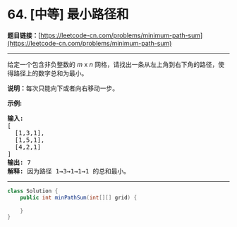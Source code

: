 # 64. [中等] 最小路径和

**题目链接：**[https://leetcode-cn.com/problems/minimum-path-sum](https://leetcode-cn.com/problems/minimum-path-sum)

---

<div class="content__1Y2H">
 <div class="notranslate">
  <p>给定一个包含非负整数的 <em>m</em>&nbsp;x&nbsp;<em>n</em>&nbsp;网格，请找出一条从左上角到右下角的路径，使得路径上的数字总和为最小。</p> 
  <p><strong>说明：</strong>每次只能向下或者向右移动一步。</p> 
  <p><strong>示例:</strong></p> 
  <pre class="language-text"><strong>输入:</strong>
[
&nbsp; [1,3,1],
  [1,5,1],
  [4,2,1]
]
<strong>输出:</strong> 7
<strong>解释:</strong> 因为路径 1→3→1→1→1 的总和最小。
</pre> 
 </div>
</div>

---

```java
class Solution {
    public int minPathSum(int[][] grid) {
        
    }
}
```